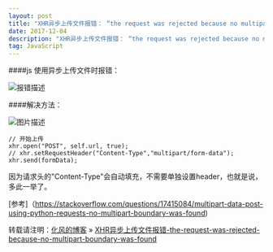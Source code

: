 ```yaml
---
layout: post
title: "XHR异步上传文件报错： “the request was rejected because no multipart boundary was found”"
date: 2017-12-04
description: "XHR异步上传文件报错： “the request was rejected because no multipart boundary was found”"
tag: JavaScript
---
```


﻿####js 使用异步上传文件时报错：

![报错描述](http://img.blog.csdn.net/20171204162220841?watermark/2/text/aHR0cDovL2Jsb2cuY3Nkbi5uZXQvaGFvYWlxaWFu/font/5a6L5L2T/fontsize/400/fill/I0JBQkFCMA==/dissolve/70/gravity/SouthEast)

####解决方法：

![图片描述](http://img.blog.csdn.net/20171204161850704?watermark/2/text/aHR0cDovL2Jsb2cuY3Nkbi5uZXQvaGFvYWlxaWFu/font/5a6L5L2T/fontsize/400/fill/I0JBQkFCMA==/dissolve/70/gravity/SouthEast)


```
// 开始上传
xhr.open("POST", self.url, true);
// xhr.setRequestHeader("Content-Type","multipart/form-data");
xhr.send(formData);
```

因为请求头的"Content-Type"会自动填充，不需要单独设置header，也就是说，多此一举了。

[参考]（https://stackoverflow.com/questions/17415084/multipart-data-post-using-python-requests-no-multipart-boundary-was-found)

转载请注明：[化风的博客](http://xinchanghao.github.io) » [XHR异步上传文件报错-the-request-was-rejected-because-no-multipart-boundary-was-found](/2017/12/XHR异步上传文件报错-the-request-was-rejected-because-no-multipart-boundary-was-found/)  
